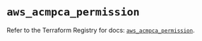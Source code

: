 # `aws_acmpca_permission`

Refer to the Terraform Registry for docs: [`aws_acmpca_permission`](https://registry.terraform.io/providers/hashicorp/aws/6.12.0/docs/resources/acmpca_permission).
